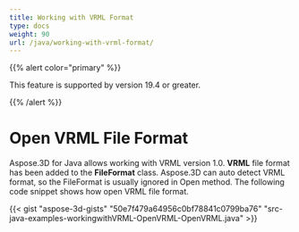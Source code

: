 ```yaml
---
title: Working with VRML Format
type: docs
weight: 90
url: /java/working-with-vrml-format/
---
```


{{% alert color="primary" %}} 

This feature is supported by version 19.4 or greater.

{{% /alert %}} 
# **Open VRML File Format**
Aspose.3D for Java allows working with VRML version 1.0. **VRML** file format has been added to the **FileFormat** class. Aspose.3D can auto detect VRML format, so the FileFormat is usually ignored in Open method. The following code snippet shows how open VRML file format.

{{< gist "aspose-3d-gists" "50e7f479a64956c0bf78841c0799ba76" "src-java-examples-workingwithVRML-OpenVRML-OpenVRML.java" >}}
